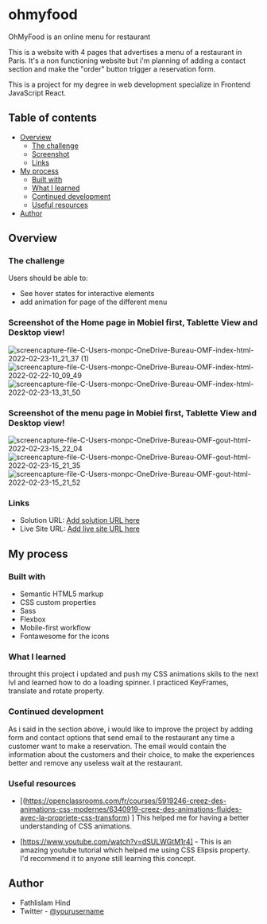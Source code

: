 # ohmyfood
OhMyFood is an online menu for restaurant 

This is a website with 4 pages that advertises a menu of a restaurant in Paris. 
It's a non functioning website but i'm planning of adding a contact section and make the "order" button trigger a reservation form. 

This is a project for my degree in web development specialize in Frontend JavaScript React. 

## Table of contents

- [Overview](#overview)
  - [The challenge](#the-challenge)
  - [Screenshot](#screenshot)
  - [Links](#links)
- [My process](#my-process)
  - [Built with](#built-with)
  - [What I learned](#what-i-learned)
  - [Continued development](#continued-development)
  - [Useful resources](#useful-resources)
- [Author](#author)


## Overview

### The challenge

Users should be able to:

- See hover states for interactive elements
- add animation for page of the different menu

### Screenshot of the Home page in Mobiel first, Tablette View and Desktop view!

![screencapture-file-C-Users-monpc-OneDrive-Bureau-OMF-index-html-2022-02-23-11_21_37 (1)](https://user-images.githubusercontent.com/92610008/155339063-4079334e-e40c-482b-a1af-491a9ab130c6.png)
![screencapture-file-C-Users-monpc-OneDrive-Bureau-OMF-index-html-2022-02-22-10_09_49](https://user-images.githubusercontent.com/92610008/155337281-c94b312d-de25-4ddb-8916-a64fea4a2826.png)
![screencapture-file-C-Users-monpc-OneDrive-Bureau-OMF-index-html-2022-02-23-13_31_50](https://user-images.githubusercontent.com/92610008/155339102-0edfa313-a15c-4cca-80fe-2bf516e73aaa.png)

### Screenshot of the menu  page in Mobiel first, Tablette View and Desktop view!

![screencapture-file-C-Users-monpc-OneDrive-Bureau-OMF-gout-html-2022-02-23-15_22_04](https://user-images.githubusercontent.com/92610008/155338144-7257e9c1-dac9-4d10-ba14-21e498357f20.png)
![screencapture-file-C-Users-monpc-OneDrive-Bureau-OMF-gout-html-2022-02-23-15_21_35](https://user-images.githubusercontent.com/92610008/155338318-0d99bc5d-addb-4a1f-b1ac-d1250c8c4592.png)
![screencapture-file-C-Users-monpc-OneDrive-Bureau-OMF-gout-html-2022-02-23-15_21_52](https://user-images.githubusercontent.com/92610008/155338096-44fb463d-fb6a-4b5e-a8b8-ba79614a9681.png)



### Links

- Solution URL: [Add solution URL here](https://your-solution-url.com)
- Live Site URL: [Add live site URL here](https://your-live-site-url.com)

## My process

### Built with

- Semantic HTML5 markup
- CSS custom properties
- Sass
- Flexbox
- Mobile-first workflow
- Fontawesome for the icons

### What I learned

throught this project i updated and push my CSS animations skils to the next lvl and learned how to do a loading spinner. 
I practiced KeyFrames, translate and rotate property. 


### Continued development

As i said in the section above, i would like to improve the project by adding form and contact options that send email to the restaurant any time a customer want to make a reservation. 
The email would contain the information about the customers and their choice, to make the experiences better and remove any useless wait at the restaurant. 


### Useful resources

- [(https://openclassrooms.com/fr/courses/5919246-creez-des-animations-css-modernes/6340919-creez-des-animations-fluides-avec-la-propriete-css-transform) ]
This helped me for having a better understanding of CSS animations. 

- [https://www.youtube.com/watch?v=dSULWGtM1r4] - This is an amazing youtube tutorial which helped me using CSS Elipsis property. I'd recommend it to anyone still learning this concept.



## Author

- Fathlislam Hind
- Twitter - [@yourusername](https://www.twitter.com/yourusername)

